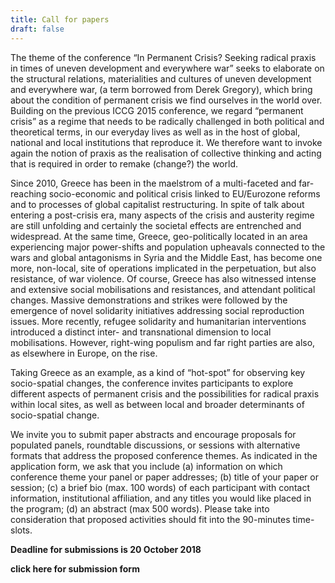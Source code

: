 ```yaml
---
title: Call for papers
draft: false
---
```

The theme of the conference “In Permanent Crisis? Seeking radical praxis in times of uneven development and everywhere war” seeks to elaborate on the structural relations, materialities and cultures of uneven development and everywhere war, (a term borrowed from Derek Gregory), which bring about the condition of permanent crisis we find ourselves in the world over. Building on the previous ICCG 2015 conference, we regard “permanent crisis” as a regime that needs to be radically challenged in both political and theoretical terms, in our everyday lives as well as in the host of global, national and local institutions that reproduce it. We therefore want to invoke again the notion of praxis as the realisation of collective thinking and acting that is required in order to remake (change?) the world.

Since 2010, Greece has been in the maelstrom of a multi-faceted and far-reaching socio-economic and political crisis linked to EU/Eurozone reforms and to processes of global capitalist restructuring. In spite of talk about entering a post-crisis era, many aspects of the crisis and austerity regime are still unfolding and certainly the societal effects are entrenched and widespread. At the same time, Greece, geo-politically located in an area experiencing major power-shifts and population upheavals connected to the wars and global antagonisms in Syria and the Middle East, has become one more, non-local, site of operations implicated in the perpetuation, but also resistance, of war violence. Of course, Greece has also witnessed intense and extensive social mobilisations and resistances, and attendant political changes. Massive demonstrations and strikes were followed by the emergence of novel solidarity initiatives addressing social reproduction issues. More recently, refugee solidarity and humanitarian interventions introduced a distinct inter- and transnational dimension to local mobilisations. However, right-wing populism and far right parties are also, as elsewhere in Europe, on the rise.

Taking Greece as an example, as a kind of “hot-spot” for observing key socio-spatial changes, the conference invites participants to explore different aspects of permanent crisis and the possibilities for radical praxis within local sites, as well as between local and broader determinants of socio-spatial change.

We invite you to submit paper abstracts and encourage proposals for populated panels, roundtable discussions, or sessions with alternative formats that address the proposed conference themes. As indicated in the application form, we ask that you include (a) information on which conference theme your panel or paper addresses; (b) title of your paper or session; (c) a brief bio (max. 100 words) of each participant with contact information, institutional affiliation, and any titles you would like placed in the program; (d) an abstract (max 500 words). Please take into consideration that proposed activities should fit into the 90-minutes time-slots. 

**Deadline for submissions is 20 October 2018**

**click here for submission form**
